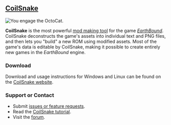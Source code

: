 ## [CoilSnake](https://mrtenda.github.io/CoilSnake/)

![You engage the OctoCat.](https://mrtenda.github.io/CoilSnake/images/screenshots/octocat-battle.png)

**CoilSnake** is the most powerful [mod making tool](https://en.wikipedia.org/wiki/Game_mod) for the game
[*EarthBound*](https://en.wikipedia.org/wiki/EarthBound).
CoilSnake deconstructs the game's assets into individual text and PNG files, and then lets you "build" a new ROM
using modified assets.
Most of the game's data is editable by CoilSnake, making it possible to create entirely new games in the *EarthBound*
engine.

### Download

Download and usage instructions for Windows and Linux can be found on the
[CoilSnake website](https://mrtenda.github.io/CoilSnake/download.html).

### Support or Contact

* Submit [issues or feature  requests](https://github.com/mrtenda/CoilSnake/issues).
* Read the [CoilSnake tutorial](https://github.com/mrtenda/CoilSnake/wiki/Tutorial).
* Visit the [forum](https://forum.starmen.net/forum/Community/PKHack).
